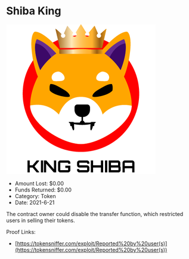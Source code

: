 # Shiba King
![Shiba King](/rektimages/Shiba-King.png)
- Amount Lost: $0.00
- Funds Returned: $0.00
- Category: Token
- Date: 2021-6-21

The contract owner could disable the transfer function, which restricted users in selling their tokens.  
  



Proof Links:
- [https://tokensniffer.com/exploit/Reported%20by%20user(s)](https://tokensniffer.com/exploit/Reported%20by%20user(s))


